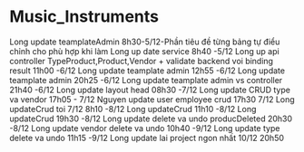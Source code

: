 # Music_Instruments
Long update teamplateAdmin 8h30-5/12-Phần tiêu đề từng bảng tự điểu chỉnh cho phù hợp khi làm
Long up date service 8h40 -5/12
Long up api controller TypeProduct,Product,Vendor + validate backend voi binding result 11h00 -6/12
Long update teamplate admin 12h55 -6/12
Long update teamplate admin 20h25 -6/12
Long update teamplate admin vs controller 21h40 -6/12
Long update layout head 08h30 -7/12
Long update CRUD type va vendor 17h05 - 7/12
Nguyen update user employee crud 17h30 7/12
Long updateCrud toi 7/12 8h10 -8/12
Long updateCrud 11h10 -8/12
Long updateCrud 19h30 -8/12
Long update delete va undo producDeleted 20h30 -8/12
Long update vendor delete va undo  10h40 -9/12
Long update type delete va undo  11h15 -9/12
Long update lai project ngon nhất 10/12 20h50
